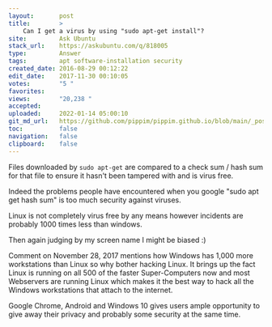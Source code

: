```yaml
---
layout:       post
title:        >
    Can I get a virus by using "sudo apt-get install"?
site:         Ask Ubuntu
stack_url:    https://askubuntu.com/q/818005
type:         Answer
tags:         apt software-installation security
created_date: 2016-08-29 00:12:22
edit_date:    2017-11-30 00:10:05
votes:        "5 "
favorites:    
views:        "20,238 "
accepted:     
uploaded:     2022-01-14 05:00:10
git_md_url:   https://github.com/pippim/pippim.github.io/blob/main/_posts/2016/2016-08-29-Can-I-get-a-virus-by-using-"sudo-apt-get-install"^.md
toc:          false
navigation:   false
clipboard:    false
---
```


Files downloaded by `sudo apt-get` are compared to a check sum / hash sum for that file to ensure it hasn't been tampered with and is virus free.

Indeed the problems people have encountered when you google "sudo apt get hash sum" is too much security against viruses.

Linux is not completely virus free by any means however incidents are probably 1000 times less than windows.

Then again judging by my screen name I might be biased :)

Comment on November 28, 2017 mentions how Windows has 1,000 more workstations than Linux so why bother hacking Linux. It brings up the fact Linux is running on all 500 of the faster Super-Computers now and most Webservers are running Linux which makes it the best way to hack all the Windows workstations that attach to the internet.

Google Chrome, Android and Windows 10 gives users ample opportunity to give away their privacy and probably some security at the same time.
